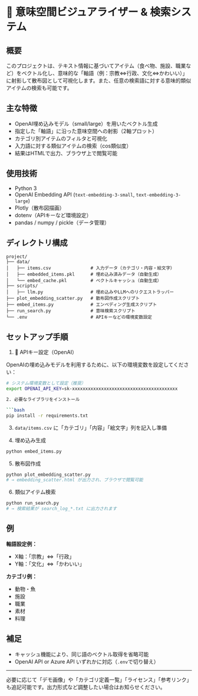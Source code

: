 # 🧠 意味空間ビジュアライザー & 検索システム

## 概要

このプロジェクトは、テキスト情報に基づいてアイテム（食べ物、施設、職業など）をベクトル化し、意味的な「軸語（例：宗教⇔行政、文化⇔かわいい）」に射影して散布図として可視化します。また、任意の検索語に対する意味的類似アイテムの検索も可能です。

## 主な特徴

- OpenAI埋め込みモデル（small/large）を用いたベクトル生成
- 指定した「軸語」に沿った意味空間への射影（2軸プロット）
- カテゴリ別アイテムのフィルタと可視化
- 入力語に対する類似アイテムの検索（cos類似度）
- 結果はHTMLで出力、ブラウザ上で閲覧可能

## 使用技術

- Python 3
- OpenAI Embedding API (`text-embedding-3-small`, `text-embedding-3-large`)
- Plotly（散布図描画）
- dotenv（APIキーなど環境設定）
- pandas / numpy / pickle（データ管理）

## ディレクトリ構成

```
project/
├── data/
│   ├── items.csv               # 入力データ（カテゴリ・内容・絵文字）
│   ├── embedded_items.pkl      # 埋め込み済みデータ（自動生成）
│   └── embed_cache.pkl         # ベクトルキャッシュ（自動生成）
├── scripts/
│   ├── llm.py                  # 埋め込みやLLMへのリクエストラッパー
├── plot_embedding_scatter.py   # 散布図作成スクリプト
├── embed_items.py              # エンベディング生成スクリプト
├── run_search.py               # 意味検索スクリプト
└── .env                        # APIキーなどの環境変数設定
```

## セットアップ手順

1. 🔑 APIキー設定（OpenAI）

OpenAIの埋め込みモデルを利用するために、以下の環境変数を設定してください：

```bash
# システム環境変数として設定（推奨）
export OPENAI_API_KEY=sk-xxxxxxxxxxxxxxxxxxxxxxxxxxxxxxxxxxxxxxxx

2. 必要なライブラリをインストール

```bash
pip install -r requirements.txt
```

3. `data/items.csv` に「カテゴリ」「内容」「絵文字」列を記入し準備

4. 埋め込み生成

```bash
python embed_items.py
```

5. 散布図作成

```bash
python plot_embedding_scatter.py
# → embedding_scatter.html が出力され、ブラウザで閲覧可能
```

6. 類似アイテム検索

```bash
python run_search.py
# → 検索結果が search_log_*.txt に出力されます
```

## 例

**軸語設定例：**
- X軸：「宗教」⇔「行政」
- Y軸：「文化」⇔「かわいい」

**カテゴリ例：**
- 動物・魚
- 施設
- 職業
- 素材
- 料理

## 補足

- キャッシュ機能により、同じ語のベクトル取得を省略可能
- OpenAI API or Azure API いずれかに対応（`.env`で切り替え）

---

必要に応じて「デモ画像」や「カテゴリ定義一覧」「ライセンス」「参考リンク」も追記可能です。出力形式など調整したい場合はお知らせください。